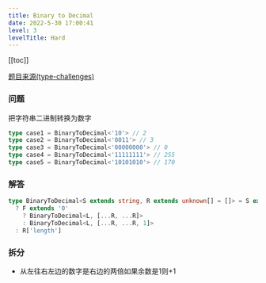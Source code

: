 ```yaml
---
title: Binary to Decimal
date: 2022-5-30 17:00:41
level: 3
levelTitle: Hard
---
```


[[toc]]

[题目来源(type-challenges)](https://github.com/type-challenges/type-challenges/blob/main/questions/06141-hard-binary-to-decimal/README.md)

### 问题

把字符串二进制转换为数字

```typescript
type case1 = BinaryToDecimal<'10'> // 2
type case2 = BinaryToDecimal<'0011'> // 3
type case3 = BinaryToDecimal<'00000000'> // 0
type case4 = BinaryToDecimal<'11111111'> // 255
type case5 = BinaryToDecimal<'10101010'> // 170
```

### 解答

```typescript
type BinaryToDecimal<S extends string, R extends unknown[] = []> = S extends `${infer F}${infer L}`
  ? F extends '0'
    ? BinaryToDecimal<L, [...R, ...R]>
    : BinaryToDecimal<L, [...R, ...R, 1]>
  : R['length']

```

### 拆分
- 从左往右左边的数字是右边的两倍如果余数是1则+1
